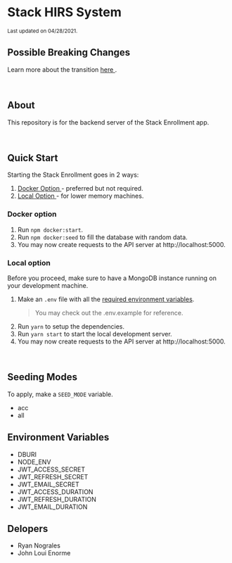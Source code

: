 # Stack HIRS System
<small> Last updated on 04/28/2021. </small>

## Possible Breaking Changes
Learn more about the transition [ here ](MIGRATING.md).


<br>

## About
This repository is for the backend server of the Stack Enrollment app.

<br>

## Quick Start
Starting the Stack Enrollment goes in 2 ways:
1. [ Docker Option ](#docker-option) - preferred but not required.
2. [ Local Option ](#local-option) - for lower memory machines.


### Docker option
1. Run `npm docker:start`.
2. Run `npm docker:seed` to fill the database with random data.
3. You may now create requests to the API server at http://localhost:5000.


### Local option
Before you proceed, make sure to have a MongoDB instance running on your development machine.
1. Make an `.env` file with all the [required environment variables](#environment-variables).
    > You may check out the .env.example for reference.
2. Run `yarn` to setup the dependencies.
3. Run `yarn start` to start the local development server.
4. You may now create requests to the API server at http://localhost:5000.

<br>

## Seeding Modes
To apply, make a `SEED_MODE` variable.
- acc
- all

## Environment Variables
- DBURI
- NODE_ENV
- JWT_ACCESS_SECRET
- JWT_REFRESH_SECRET
- JWT_EMAIL_SECRET
- JWT_ACCESS_DURATION
- JWT_REFRESH_DURATION
- JWT_EMAIL_DURATION

## Delopers
 - Ryan Nograles
 - John Loui Enorme


